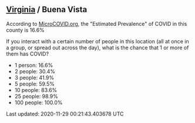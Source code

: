 
## [Virginia](/united-states/virginia) / Buena Vista

According to [MicroCOVID.org](http://microcovid.org),
the "Estimated Prevalence" of COVID in this county is 16.6%

If you interact with a certain number of people in this location
(all at once in a group, or spread out across the day), what is the chance that
1 or more of them has COVID?

- 1 person: 16.6%
- 2 people: 30.4%
- 3 people: 41.9%
- 5 people: 59.5%
- 10 people: 83.6%
- 25 people: 98.9%
- 100 people: 100.0%

Last updated: 2020-11-29 00:21:43.403678 UTC
